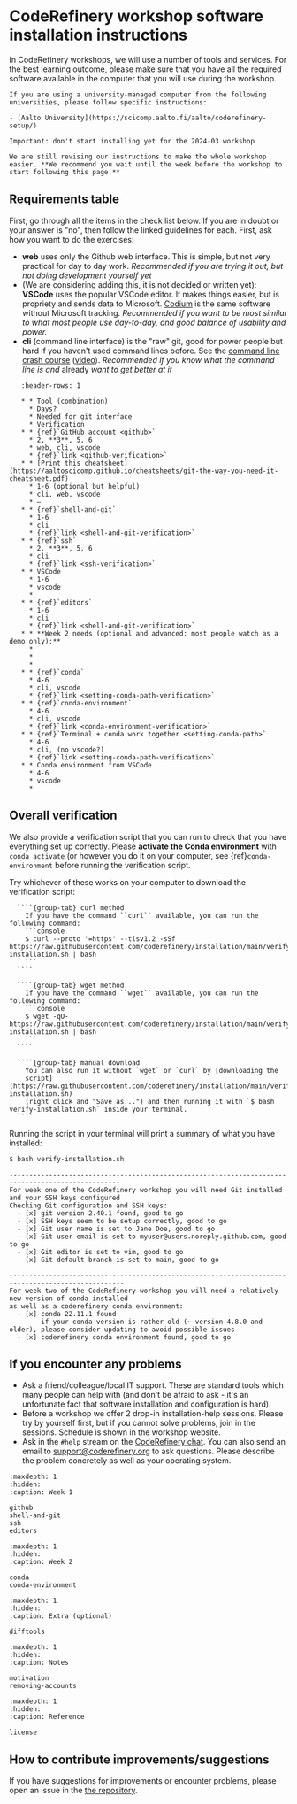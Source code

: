 # CodeRefinery workshop software installation instructions

In CodeRefinery workshops, we will use a number of tools and services.
For the best learning outcome, please make sure that you have all the
required software available in the computer that you will use during the
workshop.

```{note}
If you are using a university-managed computer from the following
universities, please follow specific instructions:

- [Aalto University](https://scicomp.aalto.fi/aalto/coderefinery-setup/)
```

```{warning}
Important: don't start installing yet for the 2024-03 workshop

We are still revising our instructions to make the whole workshop
easier. **We recommend you wait until the week before the workshop to
start following this page.**
```


## Requirements table

First, go through all the items in the check list below. If you are in
doubt or your answer is \"no\", then follow the linked guidelines for
each. First, ask how you want to do the exercises:

- **web** uses only the Github web interface. This is simple, but not
  very practical for day to day work. *Recommended if you are trying
  it out, but not doing development yourself yet*
- (We are considering adding this, it is not decided or written yet):
  **VSCode** uses the popular VSCode editor. It makes things easier,
  but is propriety and sends data to Microsoft.
  [Codium](https://vscodium.com/) is the same software without
  Microsoft tracking. *Recommended if you want to be most similar to
  what most people use day-to-day, and good balance of usability and
  power.*
- **cli** (command line interface) is the \"raw\" git, good for power
  people but hard if you haven\'t used command lines before. See the
  [command line crash course](https://scicomp.aalto.fi/scicomp/shell/)
  ([video](https://www.youtube.com/watch?v=56p6xX0aToI)). *Recommended
  if you know what the command line is and* already *want to get
  better at it*

```{list-table}
   :header-rows: 1

   * * Tool (combination)
     * Days?
     * Needed for git interface
     * Verification
   * * {ref}`GitHub account <github>`
     * 2, **3**, 5, 6
     * web, cli, vscode
     * {ref}`link <github-verification>`
   * * [Print this cheatsheet](https://aaltoscicomp.github.io/cheatsheets/git-the-way-you-need-it-cheatsheet.pdf)
     * 1-6 (optional but helpful)
     * cli, web, vscode
     * —
   * * {ref}`shell-and-git`
     * 1-6
     * cli
     * {ref}`link <shell-and-git-verification>`
   * * {ref}`ssh`
     * 2, **3**, 5, 6
     * cli
     * {ref}`link <ssh-verification>`
   * * VSCode
     * 1-6
     * vscode
     *
   * * {ref}`editors`
     * 1-6
     * cli
     * {ref}`link <shell-and-git-verification>`
   * * **Week 2 needs (optional and advanced: most people watch as a demo only):**
     *
     *
     *
   * * {ref}`conda`
     * 4-6
     * cli, vscode
     * {ref}`link <setting-conda-path-verification>`
   * * {ref}`conda-environment`
     * 4-6
     * cli, vscode
     * {ref}`link <conda-environment-verification>`
   * * {ref}`Terminal + conda work together <setting-conda-path>`
     * 4-6
     * cli, (no vscode?)
     * {ref}`link <setting-conda-path-verification>`
   * * Conda environment from VSCode
     * 4-6
     * vscode
     *
```


## Overall verification

We also provide a verification script that you can run to check that you
have everything set up correctly. Please **activate the Conda
environment** with `conda activate` (or however you do it on your
computer, see {ref}`conda-environment` before
running the verification script.

Try whichever of these works on your computer to download the
verification script:


`````{tabs}
  ````{group-tab} curl method
    If you have the command ``curl`` available, you can run the following command:
    ```console
    $ curl --proto '=https' --tlsv1.2 -sSf https://raw.githubusercontent.com/coderefinery/installation/main/verify/verify-installation.sh | bash
    ```
  ````

  ````{group-tab} wget method
    If you have the command ``wget`` available, you can run the following command:
    ```console
	$ wget -qO- https://raw.githubusercontent.com/coderefinery/installation/main/verify/verify-installation.sh | bash
    ```
  ````

  ````{group-tab} manual download
    You can also run it without `wget` or `curl` by [downloading the
    script](https://raw.githubusercontent.com/coderefinery/installation/main/verify/verify-installation.sh)
    (right click and "Save as...") and then running it with `$ bash verify-installation.sh` inside your terminal.
  ````
`````

Running the script in your terminal will print a summary of what you
have installed:

```console
$ bash verify-installation.sh

--------------------------------------------------------------------------------------------------
For week one of the CodeRefinery workshop you will need Git installed and your SSH keys configured
Checking Git configuration and SSH keys:
  - [x] git version 2.40.1 found, good to go
  - [x] SSH keys seem to be setup correctly, good to go
  - [x] Git user name is set to Jane Doe, good to go
  - [x] Git user email is set to myuser@users.noreply.github.com, good to go
  - [x] Git editor is set to vim, good to go
  - [x] Git default branch is set to main, good to go

---------------------------------------------------------------------------------------------------
For week two of the CodeRefinery workshop you will need a relatively new version of conda installed
as well as a coderefinery conda environment:
  - [x] conda 22.11.1 found
        if your conda version is rather old (~ version 4.8.0 and older), please consider updating to avoid possible issues
  - [x] coderefinery conda environment found, good to go
```


## If you encounter any problems

- Ask a friend/colleague/local IT support. These are standard tools
  which many people can help with (and don\'t be afraid to ask - it\'s
  an unfortunate fact that software installation and configuration is
  hard).
- Before a workshop we offer 2 drop-in installation-help sessions.
  Please try by yourself first, but if you cannot solve problems, join
  in the sessions. Schedule is shown in the workshop website.
- Ask in the `#help` stream on the [CodeRefinery
  chat](https://coderefinery.zulipchat.com). You can also send an
  email to <support@coderefinery.org> to ask questions. Please
  describe the problem concretely as well as your operating system.


```{toctree}
:maxdepth: 1
:hidden:
:caption: Week 1

github
shell-and-git
ssh
editors
```

```{toctree}
:maxdepth: 1
:hidden:
:caption: Week 2

conda
conda-environment
```

```{toctree}
:maxdepth: 1
:hidden:
:caption: Extra (optional)

difftools
```

```{toctree}
:maxdepth: 1
:hidden:
:caption: Notes

motivation
removing-accounts
```

```{toctree}
:maxdepth: 1
:hidden:
:caption: Reference

license
```


## How to contribute improvements/suggestions

If you have suggestions for improvements or encounter problems, please open an
issue in the [the
repository](https://github.com/coderefinery/installation/issues).
